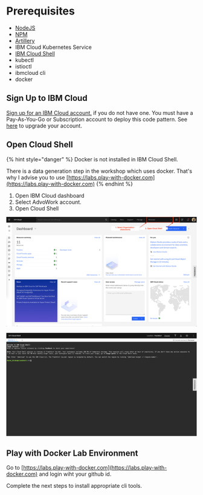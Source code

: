 # Prerequisites

* [NodeJS](https://nodejs.org/en/download/)
* [NPM](https://www.npmjs.com/get-npm)
* [Artillery](https://artillery.io/docs/getting-started/)
* IBM Cloud Kubernetes Service
* [IBM Cloud Shell](https://shell.cloud.ibm.com/)
* kubectl
* istioctl
* ibmcloud cli
* docker

## Sign Up to IBM Cloud

[Sign up for an IBM Cloud account.](https://ibm.biz/BdqQn3) if you do not have one. You must have a Pay-As-You-Go or Subscription account to deploy this code pattern. See [here](https://cloud.ibm.com/docs/account?topic=account-upgrading-account) to upgrade your account.

## Open Cloud Shell

{% hint style="danger" %}
Docker is not installed in IBM Cloud Shell.

There is a data generation step in the workshop which uses docker. That's why I advise you to use [https://labs.play-with-docker.com](https://labs.play-with-docker.com)
{% endhint %}

1. Open IBM Cloud dashboard 
2. Select AdvoWork account.
3. Open Cloud Shell

![](.gitbook/assets/image%20%2815%29.png)

![](.gitbook/assets/image%20%281%29.png)

## Play with Docker Lab Environment

Go to [https://labs.play-with-docker.com](https://labs.play-with-docker.com) and login wiht your github id.

Complete the next steps to install appropriate cli tools.


